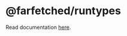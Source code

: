 # @farfetched/runtypes

Read documentation [here](https://ff.effector.dev/api/contracts/runtypes.html).
